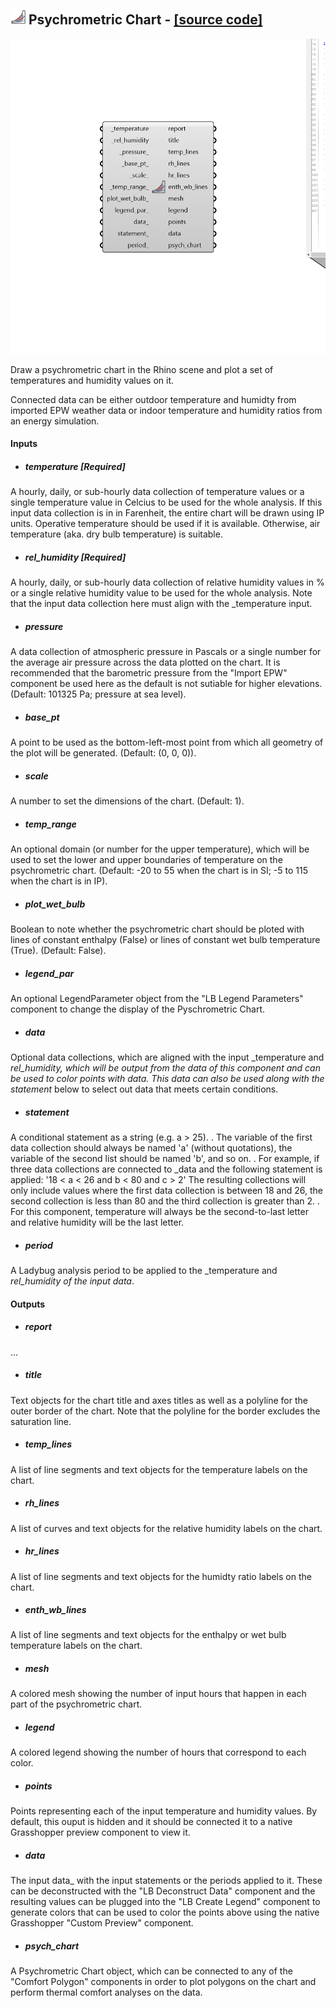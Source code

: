 ## ![](../../images/icons/Psychrometric_Chart.png) Psychrometric Chart - [[source code]](https://github.com/ladybug-tools/ladybug-grasshopper/blob/master/ladybug_grasshopper/src//LB%20Psychrometric%20Chart.py)

![](../../images/components/Psychrometric_Chart.png)

Draw a psychrometric chart in the Rhino scene and plot a set of temperatures and
 humidity values on it.
 

Connected data can be either outdoor temperature and humidty from imported EPW
 weather data or indoor temperature and humidity ratios from an energy simulation.
 



#### Inputs
* ##### temperature [Required]
A hourly, daily, or sub-hourly data collection of temperature values
 or a single temperature value in Celcius to be used for the whole
 analysis. If this input data collection is in in Farenheit, the
 entire chart will be drawn using IP units. Operative temperature
 should be used if it is available. Otherwise, air temperature
 (aka. dry bulb temperature) is suitable. 
* ##### rel_humidity [Required]
A hourly, daily, or sub-hourly data collection of relative humidity
 values in % or a single relative humidity value to be used for the
 whole analysis. Note that the input data collection here must align
 with the _temperature input. 
* ##### pressure 
A data collection of atmospheric pressure in Pascals or a single
 number for the average air pressure across the data plotted on the
 chart. It is recommended that the barometric pressure from the
 "Import EPW" component be used here as the default is not sutiable
 for higher elevations. (Default: 101325 Pa; pressure at sea level). 
* ##### base_pt 
A point to be used as the bottom-left-most point from which all
 geometry of the plot will be generated. (Default: (0, 0, 0)). 
* ##### scale 
A number to set the dimensions of the chart. (Default: 1). 
* ##### temp_range 
An optional domain (or number for the upper temperature), which
 will be used to set the lower and upper boundaries of temperature
 on the psychrometric chart. (Default: -20 to 55 when the chart is
 in SI; -5 to 115 when the chart is in IP). 
* ##### plot_wet_bulb 
Boolean to note whether the psychrometric chart should be ploted
 with lines of constant enthalpy (False) or lines of constant wet bulb
 temperature (True).  (Default: False). 
* ##### legend_par 
An optional LegendParameter object from the "LB Legend Parameters"
 component to change the display of the Pyschrometric Chart. 
* ##### data 
Optional data collections, which are aligned with the input _temperature
 and _rel_humidity, which will be output from the data of this
 component and can be used to color points with data. This data
 can also be used along with the statement_ below to select out
 data that meets certain conditions. 
* ##### statement 
A conditional statement as a string (e.g. a > 25).
 .
 The variable of the first data collection should always be named 'a'
 (without quotations), the variable of the second list should be
 named 'b', and so on.
 .
 For example, if three data collections are connected to _data
 and the following statement is applied:
 '18 < a < 26 and b < 80 and c > 2'
 The resulting collections will only include values where the first
 data collection is between 18 and 26, the second collection is less
 than 80 and the third collection is greater than 2.
 .
 For this component, temperature will always be the second-to-last
 letter and relative humidity will be the last letter. 
* ##### period 
A Ladybug analysis period to be applied to the _temperature and
 _rel_humidity of the input data_. 

#### Outputs
* ##### report
...
* ##### title
Text objects for the chart title and axes titles as well as a polyline for
 the outer border of the chart. Note that the polyline for the border
 excludes the saturation line.
* ##### temp_lines
A list of line segments and text objects for the temperature labels
 on the chart.
* ##### rh_lines
A list of curves and text objects for the relative humidity labels
 on the chart.
* ##### hr_lines
A list of line segments and text objects for the humidty ratio labels
 on the chart.
* ##### enth_wb_lines
A list of line segments and text objects for the enthalpy or
 wet bulb temperature labels on the chart.
* ##### mesh
A colored mesh showing the number of input hours that happen in each part
 of the psychrometric chart.
* ##### legend
A colored legend showing the number of hours that correspond to
 each color.
* ##### points
Points representing each of the input temperature and humidity values.
 By default, this ouput is hidden and it should be connected it to a
 native Grasshopper preview component to view it.
* ##### data
The input data_ with the input statements or the periods applied to it.
 These can be deconstructed with the "LB Deconstruct Data" component
 and the resulting values can be plugged into the "LB Create Legend"
 component to generate colors that can be used to color the points
 above using the native Grasshopper "Custom Preview" component.
* ##### psych_chart
A Psychrometric Chart object, which can be connected to any
 of the "Comfort Polygon" components in order to plot polygons on
 the chart and perform thermal comfort analyses on the data.